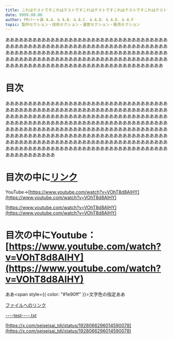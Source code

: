 ```yaml
---
title: これはテストですこれはテストですこれはテストですこれはテストですこれはテストですこれはテストですこれはテストですこれはテストです
date: 9999.00.00
author: PRパート員 A.A. & A.B. & A.C. & A.D. & A.E. & A.F
topic: 製作セクション・技術セクション・運営セクション・販売セクション
---
```


あああああああああああああああああああああああああああああああああああああああああああああああああああああああああああああああああああああああああああああああああああああああああああああああああああああああああああああああああああああああああああああああああああああああああああああああああああああああああああああああああああああああああああああああああああ

# 目次

あああああああああああああああああああああああああああああああああああああああああああああああああああああああああああああああああああああああああああああああああああああああああああああああああああああああああああああああああああああああああああああああああああああああああああああああああああああああああああああああああああああああああああああああああああああああああああああああああああああああああああああああああああああああああああああああああああああああああああああああああああああああああああああああああああああああああああああああああああああああああああああああああああああああああああ

# 目次の中に[リンク](https://example.com/)

YouTube->[https://www.youtube.com/watch?v=VOhT8d8AIHY](https://www.youtube.com/watch?v=VOhT8d8AIHY)

[https://www.youtube.com/watch?v=VOhT8d8AIHY](https://www.youtube.com/watch?v=VOhT8d8AIHY)

# 目次の中にYoutube：[https://www.youtube.com/watch?v=VOhT8d8AIHY](https://www.youtube.com/watch?v=VOhT8d8AIHY)

ああ<span style={{ color: "#1e90ff" }}>文字色の指定</span>ああ

[ファイルへのリンク](----test----.txt)

[----test----.txt](----test----.txt)

[https://x.com/seiseisai_tdj/status/1928066296014590078](https://x.com/seiseisai_tdj/status/1928066296014590078)
